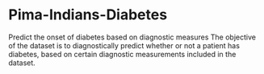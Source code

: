 # Pima-Indians-Diabetes
Predict the onset of diabetes based on diagnostic measures
The objective of the dataset is to diagnostically predict whether or not a patient has diabetes, based on certain diagnostic measurements included in the dataset.
